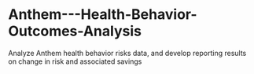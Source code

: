 # Anthem---Health-Behavior-Outcomes-Analysis

Analyze Anthem health behavior risks data, and develop reporting results on change in risk and associated savings
